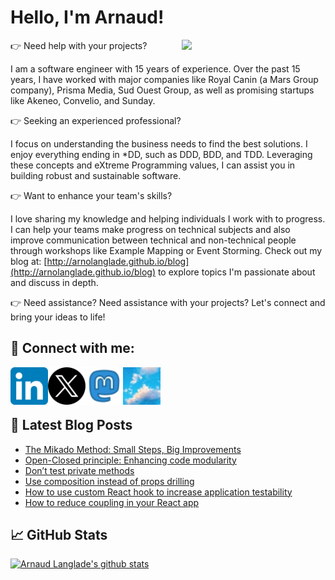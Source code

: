 # Hello, I'm Arnaud!

<img align='right' src="https://media.giphy.com/media/M9gbBd9nbDrOTu1Mqx/giphy.gif" width="230">

👉 Need help with your projects?

I am a software engineer with 15 years of experience. Over the past 15 years, I have worked with major companies like Royal Canin (a Mars Group company), Prisma Media, Sud Ouest Group, as well as promising startups like Akeneo, Convelio, and Sunday.


👉 Seeking an experienced professional?

I focus on understanding the business needs to find the best solutions. I enjoy everything ending in *DD, such as DDD, BDD, and TDD. Leveraging these concepts and eXtreme Programming values, I can assist you in building robust and sustainable software. 


👉 Want to enhance your team's skills?

I love sharing my knowledge and helping individuals I work with to progress. I can help your teams make progress on technical subjects and also improve communication between technical and non-technical people through workshops like Example Mapping or Event Storming. Check out my blog at: [http://arnolanglade.github.io/blog](http://arnolanglade.github.io/blog) to explore topics I'm passionate about and discuss in depth. 

👉 Need assistance?  Need assistance with your projects? Let's connect and bring your ideas to life!

## 🤝 Connect with me:

<a href="https://www.linkedin.com/in/arnaudlanglade/"><img align="left" src="https://raw.githubusercontent.com/arnolanglade/arnolanglade/main/linkedin.svg" alt="Arnaud Langlade | LinkedIn" width="60px"/></a>
<a href="https://twitter.com/arnolanglade"><img align="left" src="https://raw.githubusercontent.com/arnolanglade/arnolanglade/main/x.svg" alt="Arnaud Langlade | X" width="60px"/></a>
<a href="https://mastodon.social/@arnolanglade"><img align="left" src="https://raw.githubusercontent.com/arnolanglade/arnolanglade/main/mastodon.webp" alt="Arnaud Langlade | mastodon" width="60px"/></a>
<a href="https://bsky.app/profile/arnolanglade.bsky.social"><img align="left" src="https://raw.githubusercontent.com/arnolanglade/arnolanglade/main/bluesky.webp" alt="Arnaud Langlade | bluesky.svg" width="60px"/></a>
</br>
</br>
</br>

## 📝 Latest Blog Posts
- [The Mikado Method: Small Steps, Big Improvements](https://arnolanglade.github.io/mikado-method.html)
- [Open-Closed principle: Enhancing code modularity](https://arnolanglade.github.io/open-close-principle.html)
- [Don’t test private methods](https://arnolanglade.github.io/do-not-test-private-methods.html)
- [Use composition instead of props drilling](https://arnolanglade.github.io/use-composition-instead-of-props-drilling.html)
- [How to use custom React hook to increase application testability](https://arnolanglade.github.io/how-to-use-custom-react-hook-to-increase-application-testability.html)
- [How to reduce coupling in your React app](https://arnolanglade.github.io/how-to-reduce-coupling-in-your-react-app.html)


## 📈 GitHub Stats 

[![Arnaud Langlade's github stats](https://github-readme-stats.vercel.app/api?username=arnolanglade)](https://github.com/arnolanglade)
